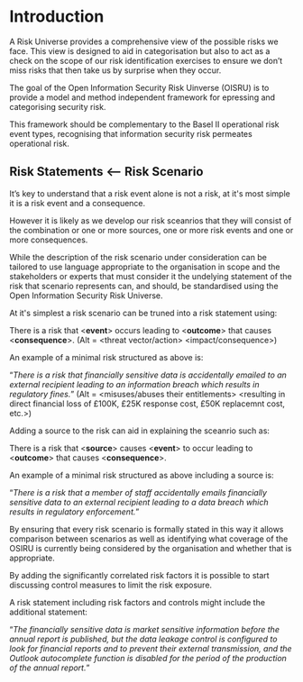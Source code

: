 # Introduction

A Risk Universe provides a comprehensive view of the possible risks we face. This view is designed to aid in categorisation but also to act as a check on the scope of our risk identification exercises to ensure we don’t miss risks that then take us by surprise when they occur.

The goal of the Open Information Security Risk Uinverse (OISRU) is to provide a model and method independent framework for epressing and categorising security risk.

This framework should be complementary to the Basel II operational risk event types, recognising that information security risk permeates operational risk.

## Risk Statements <-- Risk Scenario

It’s key to understand that a risk event alone is not a risk, at it's most simple it is a risk event and a consequence.

However it is likely as we develop our risk sceanrios that they will consist of the combination or one or more sources, one or more risk events and one or more consequences.

While the description of the risk scenario under consideration can be tailored to use language appropriate to the organisation in scope and the stakeholders or experts that must consider it the undelying statement of the risk that scenario represents can, and should, be standardised using the Open Information Security Risk Universe.

At it's simplest a risk scenario can be truned into a risk statement using:

There is a risk that \<**event**> occurs leading to \<**outcome**> that causes \<**consequence**>.  (Alt <Risk Scenario> = <threat actor> <threat vector/action> <compromise> <impact/consequence>)

An example of a minimal risk structured as above is:

“*There is a risk that financially sensitive data is accidentally emailed to an external recipient leading to an information breach which results in regulatory fines.*”   (Alt <Risk Scenario> = <Third Perty Supplier employee> <misuses/abuses their entitlements> <to compromisee the integrity of the algo trading algorithm> <resulting in direct financial loss of £100K, £25K response cost, £50K replacemnt cost, etc.>)

Adding a source to the risk can aid in explaining the sceanrio such as:

There is a risk that \<**source**> causes \<**event**> to occur leading to \<**outcome**> that causes \<**consequence**>.

An example of a minimal risk structured as above including a source is:

“*There is a risk that a member of staff accidentally emails financially sensitive data to an external recipient leading to a data breach which results in regulatory enforcement.*”

By ensuring that every risk scenario is formally stated in this way it allows comparison between scenarios as well as identifying what coverage of the OSIRU is currently being considered by the organisation and whether that is appropriate.

By adding the significantly correlated risk factors it is possible to start discussing control measures to limit the risk exposure.

A risk statement including risk factors and controls might include the additional statement:

“*The financially sensitive data is market sensitive information before the annual report is published, but the data leakage control is configured to look for financial reports and to prevent their external transmission, and the Outlook autocomplete function is disabled for the period of the production of the annual report.*”
